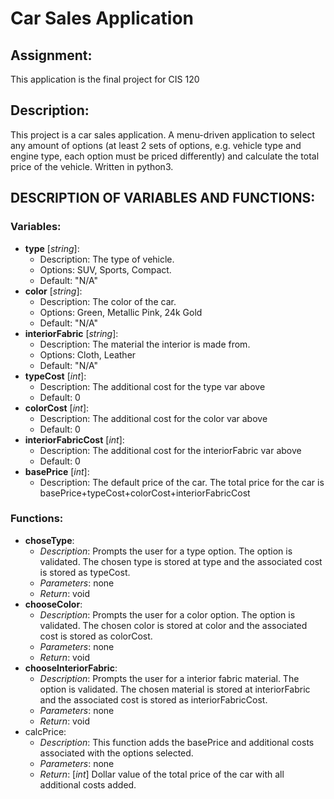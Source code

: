 # Car Sales Application

## Assignment:
This application is the final project for CIS 120

## Description:
This project is a car sales application. A menu-driven application to select any amount of options (at least 2 sets of options, e.g. vehicle type and engine type, each option must be priced differently) and calculate the total price of the vehicle. Written in python3.

## DESCRIPTION OF VARIABLES AND FUNCTIONS:

### Variables:
* **type** [*string*]: 
    - Description: The type of vehicle. 
    - Options: SUV, Sports, Compact. 
    - Default: "N/A" 
* **color** [*string*]: 
    - Description: The color of the car. 
    - Options: Green, Metallic Pink, 24k Gold
    - Default: "N/A"
* **interiorFabric** [*string*]: 
    - Description: The material the interior is made from. 
    - Options: Cloth, Leather
    - Default: "N/A"
* **typeCost** [*int*]: 
    - Description: The additional cost for the type var above
    - Default: 0
* **colorCost** [*int*]: 
    - Description: The additional cost for the color var above
    - Default: 0
* **interiorFabricCost** [*int*]: 
    - Description: The additional cost for the interiorFabric var above
    - Default: 0
* **basePrice** [*int*]: 
    - Description: The default price of the car. The total price for the car is basePrice+typeCost+colorCost+interiorFabricCost
        
### Functions:
* **choseType**:
    - *Description*: Prompts the user for a type option. The option is validated. The chosen type is stored at type and the associated cost is stored as typeCost.
    - *Parameters*: none
    - *Return*: void
* **chooseColor**:
    - *Description*: Prompts the user for a color option. The option is validated. The chosen color is stored at color and the associated cost is stored as colorCost.
    - *Parameters*: none
    - *Return*: void
* **chooseInteriorFabric**:
    - *Description*: Prompts the user for a interior fabric material. The option is validated. The chosen material is stored at interiorFabric and the associated cost is stored as interiorFabricCost.
    - *Parameters*: none
    - *Return*: void
* calcPrice:
    - *Description*: This function adds the basePrice and additional costs associated with the options selected.
    - *Parameters*: none
    - *Return*: [*int*] Dollar value of the total price of the car with all additional costs added.
